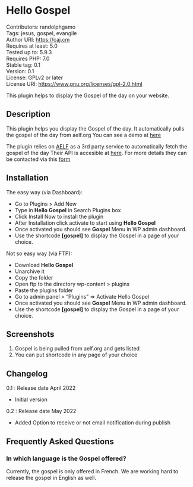# Hello Gospel 

Contributors:      randolphgamo  
Tags:              jesus, gospel, evangile  
Author URI:        https://caj.cm  
Requires at least: 5.0  
Tested up to:      5.9.3  
Requires PHP:      7.0  
Stable tag:        0.1  
Version:           0.1  
License: GPLv2 or later  
License URI: https://www.gnu.org/licenses/gpl-2.0.html  

This plugin helps to display the Gospel of the day on your website. 


## Description 

This plugin helps you display the Gospel of the day. 
It automatically pulls the gospel of the day from aelf.org
You can see a demo at [here](https://caj.cm/evangile-du-jour)

The plugin relies on [AELF](https://aelf.org) as a 3rd party service to automatically fetch the gospel of the day
Their API is accesible at [here](https://api.aelf.org). 
For more details they can be contacted via this [form](https://aelf.org/contact)




## Installation

The easy way (via Dashboard):

* Go to Plugins > Add New
* Type in **Hello Gospel** in Search Plugins box
* Click Install Now to install the plugin
* After Installation click activate to start using **Hello Gospel**
* Once activated you should see **Gospel** Menu in WP admin dashboard.
* Use the shortcode **[gospel]** to display the Gospel in a page of your choice.

Not so easy way (via FTP):

* Download **Hello Gospel**
* Unarchive it
* Copy the folder
* Open ftp to the directory wp-content > plugins
* Paste the plugins folder
* Go to admin panel >  “Plugins” => Activate Hello Gospel
* Once activated you should see **Gospel** Menu in WP admin dashboard.
* Use the shortcode **[gospel]** to display the Gospel in a page of your choice.


## Screenshots

1. Gospel is being pulled from aelf.org and gets listed
2. You can put shortcode in any page of your choice

## Changelog

0.1 : Release date April 2022
* Initial version  

0.2 : Release date May 2022
* Added Option to receive or not email notification during publish

## Frequently Asked Questions

### In which language is the Gospel offered?
Currently, the gospel is only offered in French. We are
working hard to release the gospel in English as well.


